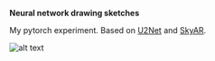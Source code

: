 **Neural network drawing sketches**

My pytorch experiment. Based on [U2Net](https://github.com/xuebinqin/U-2-Net) and [SkyAR](https://github.com/jiupinjia/SkyAR).

![alt text](https://drive.google.com/uc?id=1hLNSLAnUHsIDAO4sLqpRhHw_6P3EUJRu)
